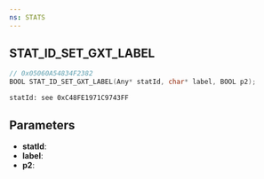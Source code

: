 ```yaml
---
ns: STATS
---
```

## STAT_ID_SET_GXT_LABEL

```c
// 0x05060A54834F2382
BOOL STAT_ID_SET_GXT_LABEL(Any* statId, char* label, BOOL p2);
```

```
statId: see 0xC48FE1971C9743FF
```

## Parameters
* **statId**:
* **label**:
* **p2**:
